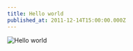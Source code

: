 ```yaml
---
title: Hello world
published_at: 2011-12-14T15:00:00.000Z
---
```


![Hello world](https://s3.amazonaws.com/honkytonk.in/hello-world.jpg)
